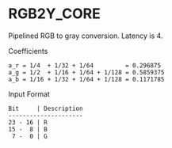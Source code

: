 # RGB2Y_CORE

Pipelined RGB to gray conversion. Latency is 4.

Coefficients
```
a_r = 1/4  + 1/32 + 1/64         = 0.296875
a_g = 1/2  + 1/16 + 1/64 + 1/128 = 0.5859375
a_b = 1/16 + 1/32 + 1/64 + 1/128 = 0.1171785
```

Input Format
```
Bit     | Description
---------------------
23 - 16 | R
15 -  8 | B
 7 -  0 | G
```
